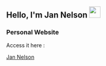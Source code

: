 # <h2>Hello, I'm Jan Nelson <img src="https://raw.githubusercontent.com/aemmadi/aemmadi/master/wave.gif" height="30px" width="30px"></h2>


 <div style="margin-right: 10px;">
    <h3>Personal Website</h3>
  <p>Access it here :  </p> <a href="https://jannelson.github.io">Jan Nelson</a>
  </div>
